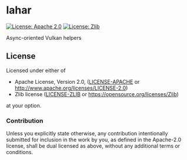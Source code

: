 # lahar

[![License: Apache 2.0](https://img.shields.io/badge/License-Apache%202.0-blue.svg)](LICENSE-APACHE)
[![License: Zlib](https://img.shields.io/badge/License-Zlib-blue.svg)](LICENSE-ZLIB)

Async-oriented Vulkan helpers

## License

Licensed under either of

 * Apache License, Version 2.0, ([LICENSE-APACHE](LICENSE-APACHE) or
   http://www.apache.org/licenses/LICENSE-2.0)
 * Zlib license ([LICENSE-ZLIB](LICENSE-ZLIB) or
   https://opensource.org/licenses/Zlib)

at your option.

### Contribution

Unless you explicitly state otherwise, any contribution intentionally submitted
for inclusion in the work by you, as defined in the Apache-2.0 license, shall be
dual licensed as above, without any additional terms or conditions.
